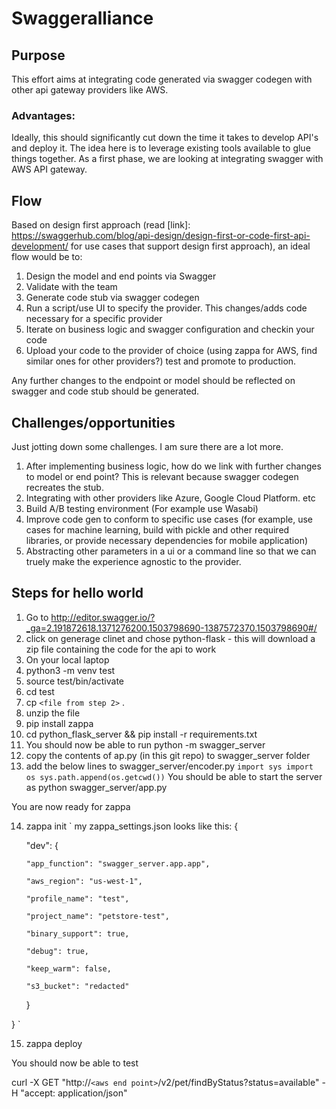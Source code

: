 # Swaggeralliance
## Purpose
This effort aims at integrating code generated via swagger codegen with other api gateway providers like AWS. 

### Advantages:
Ideally, this should significantly cut down the time it takes to develop API's and deploy it. The idea here is to leverage existing tools available to glue things together. As a first phase, we are looking at integrating swagger with AWS API gateway. 

## Flow
Based on design first approach (read [link]: https://swaggerhub.com/blog/api-design/design-first-or-code-first-api-development/ for use cases that support design first approach), an ideal flow would be to:

1. Design the model and end points via Swagger
2. Validate with the team
3. Generate code stub via swagger codegen
4. Run a script/use UI to specify the provider. This changes/adds code necessary for a specific provider
5. Iterate on business logic and swagger configuration and checkin your code
6. Upload your code to the provider of choice (using zappa for AWS, find similar ones for other providers?) test and promote to production.

Any further changes to the endpoint or model should be reflected on swagger and code stub should be generated.

## Challenges/opportunities 
Just jotting down some challenges. I am sure there are a lot more.

1. After implementing business logic, how do we link with further changes to model or end point? This is relevant because swagger codegen recreates the stub.
2. Integrating with other providers like Azure, Google Cloud Platform. etc
3. Build A/B testing environment (For example use Wasabi)
4. Improve code gen to conform to specific use cases (for example, use cases for machine learning, build with pickle and other required libraries, or provide necessary dependencies for mobile application)
5. Abstracting other parameters in a ui or a command line so that we can truely make the experience agnostic to the provider.


## Steps for hello world
1. Go to http://editor.swagger.io/?_ga=2.191872618.1371276200.1503798690-1387572370.1503798690#/
2. click on generage clinet and chose python-flask - this will download a zip file containing the code for the api to work
3. On your local laptop
4. python3 -m venv test
5. source test/bin/activate
6. cd test
7. cp `<file from step 2>` .
8. unzip the file
9. pip install zappa
10. cd python_flask_server && pip install -r requirements.txt 
11. You should now be able to run python -m swagger_server
12. copy the contents of ap.py (in this git repo) to swagger_server folder
13. add the below lines to swagger_server/encoder.py
`
import sys
import os
sys.path.append(os.getcwd())
`
You should be able to start the server as python swagger_server/app.py

You are now ready for zappa

14. zappa init
`
my zappa_settings.json looks like this:
{

    "dev": {

        "app_function": "swagger_server.app.app",

        "aws_region": "us-west-1",

        "profile_name": "test",

        "project_name": "petstore-test",

        "binary_support": true,

        "debug": true,

        "keep_warm": false,

        "s3_bucket": "redacted"

    }

}
`

15. zappa deploy

You should now be able to test 

curl -X GET "http://`<aws end point>`/v2/pet/findByStatus?status=available" -H "accept: application/json"



